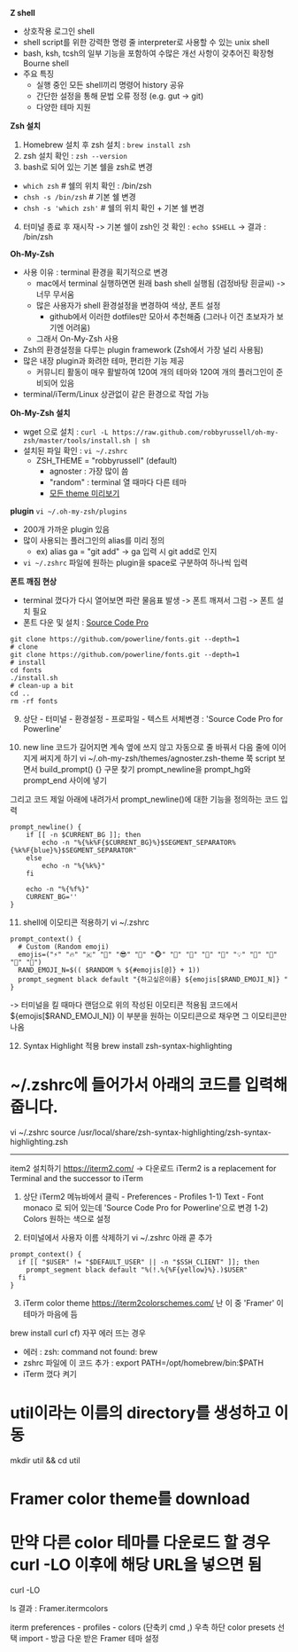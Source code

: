 <b>Z shell</b>
- 상호작용 로그인 shell
- shell script를 위한 강력한 명령 줄 interpreter로 사용할 수 있는 unix shell
- bash, ksh, tcsh의 일부 기능을 포함하여 수많은 개선 사항이 갖추어진 확장형 Bourne shell
- 주요 특징
  - 실행 중인 모든 shell끼리 명령어 history 공유
  - 간단한 설정을 통해 문법 오류 정정 (e.g. gut → git)
  - 다양한 테마 지원

<b>Zsh 설치</b>
1) Homebrew 설치 후 zsh 설치 : `brew install zsh`
2) zsh 설치 확인 : `zsh --version`
3) bash로 되어 있는 기본 쉘을 zsh로 변경
  - `which zsh`           # 쉘의 위치 확인 : /bin/zsh
  - `chsh -s /bin/zsh`    # 기본 쉘 변경
  - `chsh -s 'which zsh'` # 쉘의 위치 확인 + 기본 쉘 변경
4) 터미널 종료 후 재시작 -> 기본 쉘이 zsh인 것 확인 : `echo $SHELL` → 결과 : /bin/zsh

<b>Oh-My-Zsh</b>
- 사용 이유 : terminal 환경을 획기적으로 변경
  - mac에서 terminal 실행하면면 원래 bash shell 실행됨 (검정바탕 흰글씨) -> 너무 무서움
  - 많은 사용자가 shell 환경설정을 변경하여 색상, 폰트 설정
    - github에서 이러한 dotfiles만 모아서 추천해줌 (그러나 이건 초보자가 보기엔 어려움)
  - 그래서 On-My-Zsh 사용
- Zsh의 환경설정을 다루는 plugin framework (Zsh에서 가장 널리 사용됨)
- 많은 내장 plugin과 화려한 테마, 편리한 기능 제공
  - 커뮤니티 활동이 매우 활발하여 120여 개의 테마와 120여 개의 플러그인이 준비되어 있음
- terminal/iTerm/Linux 상관없이 같은 환경으로 작업 가능

<b>Oh-My-Zsh 설치</b>
- wget 으로 설치 : `curl -L https://raw.github.com/robbyrussell/oh-my-zsh/master/tools/install.sh | sh`
- 설치된 파일 확인 : `vi ~/.zshrc`
  - ZSH_THEME = "robbyrussell" (default)
    - agnoster : 가장 많이 씀
    - "random" : terminal 열 때마다 다른 테마
    - [모든 theme 미리보기](https://github.com/ohmyzsh/ohmyzsh/wiki/Themes)

<b>plugin</b>
`vi ~/.oh-my-zsh/plugins`
- 200개 가까운 plugin 있음
- 많이 사용되는 플러그인의 alias를 미리 정의
  - ex) alias ga = "git add" → ga 입력 시 git add로 인지
- `vi ~/.zshrc` 파일에 원하는 plugin을 space로 구분하여 하나씩 입력

<b>폰트 깨짐 현상</b>
- terminal 껐다가 다시 열어보면 파란 물음표 발생 -> 폰트 깨져서 그럼 -> 폰트 설치 필요
- 폰트 다운 및 설치 : [Source Code Pro](https://github.com/powerline/fonts/blob/master/SourceCodePro/Source%20Code%20Pro%20for%20Powerline.otf)

```console
git clone https://github.com/powerline/fonts.git --depth=1
# clone
git clone https://github.com/powerline/fonts.git --depth=1
# install
cd fonts
./install.sh
# clean-up a bit
cd ..
rm -rf fonts
```

9) 상단 - 터미널 - 환경설정 - 프로파일 - 텍스트
서체변경 : 'Source Code Pro for Powerline'

10) new line
코드가 길어지면 계속 옆에 쓰지 않고 자동으로 줄 바꿔서 다음 줄에 이어지게 써지게 하기
vi ~/.oh-my-zsh/themes/agnoster.zsh-theme
쭉 script 보면서 build_prompt() {} 구문 찾기
prompt_newline을 prompt_hg와 prompt_end 사이에 넣기

그리고 코드 제일 아래에 내려가서
prompt_newline()에 대한 기능을 정의하는 코드 입력

```console
prompt_newline() {
    if [[ -n $CURRENT_BG ]]; then
        echo -n "%{%k%F{$CURRENT_BG}%}$SEGMENT_SEPARATOR%{%k%F{blue}%}$SEGMENT_SEPARATOR"
    else
        echo -n "%{%k%}"
    fi

    echo -n "%{%f%}"
    CURRENT_BG=''
}
```

11) shell에 이모티콘 적용하기
vi ~/.zshrc

```console
prompt_context() { 
  # Custom (Random emoji) 
  emojis=("⚡️" "🔥" "🇰" "👑" "😎" "🐸" "🐵" "🦄" "🌈" "🍻" "🚀" "💡" "🎉" "🔑" "🚦" "🌙")
  RAND_EMOJI_N=$(( $RANDOM % ${#emojis[@]} + 1)) 
  prompt_segment black default "{하고싶은이름} ${emojis[$RAND_EMOJI_N]} " 
}
```

-> 터미널을 킬 때마다 랜덤으로 위의 작성된 이모티콘 적용됨
코드에서 ${emojis[$RAND_EMOJI_N]} 이 부분을 원하는 이모티콘으로 채우면 그 이모티콘만 나옴

12) Syntax Highlight 적용 
brew install zsh-syntax-highlighting
# ~/.zshrc에 들어가서 아래의 코드를 입력해줍니다.
vi ~/.zshrc
source /usr/local/share/zsh-syntax-highlighting/zsh-syntax-highlighting.zsh

---
item2 설치하기
https://iterm2.com/ -> 다운로드
iTerm2 is a replacement for Terminal and the successor to iTerm

1) 상단 iTerm2 메뉴바에서 클릭 - Preferences - Profiles
1-1) Text - Font
monaco 로 되어 있는데 'Source Code Pro for Powerline'으로 변경
1-2) Colors 원하는 색으로 설정

2) 터미널에서 사용자 이름 삭제하기
vi ~/.zshrc
아래 콛 추가
```console
prompt_context() {
  if [[ "$USER" != "$DEFAULT_USER" || -n "$SSH_CLIENT" ]]; then
    prompt_segment black default "%(!.%{%F{yellow}%}.)$USER"
  fi
}
```

3) iTerm color theme
https://iterm2colorschemes.com/
난 이 중 'Framer' 이 테마가 마음에 듬

brew install curl
cf) 자꾸 에러 뜨는 경우
- 에러 : zsh: command not found: brew
- zshrc 파일에 이 코드 추가 : export PATH=/opt/homebrew/bin:$PATH
- iTerm 껐다 켜기

# util이라는 이름의 directory를 생성하고 이동
mkdir util && cd util

# Framer color theme를 download
# 만약 다른 color 테마를 다운로드 할 경우 curl -LO 이후에 해당 URL을 넣으면 됨
curl -LO

ls
결과 : Framer.itermcolors

iterm preferences - profiles - colors (단축키 cmd ,)
우측 하단 color presets 선택
import - 방금 다운 받은 Framer 테마 설정



